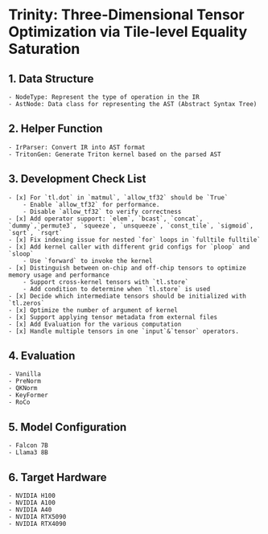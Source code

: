 # Trinity: Three-Dimensional Tensor Optimization via Tile-level Equality Saturation

## 1. Data Structure
    - NodeType: Represent the type of operation in the IR
    - AstNode: Data class for representing the AST (Abstract Syntax Tree)
## 2. Helper Function
    - IrParser: Convert IR into AST format
    - TritonGen: Generate Triton kernel based on the parsed AST
## 3. Development Check List
    - [x] For `tl.dot` in `matmul`, `allow_tf32` should be `True`  
        - Enable `allow_tf32` for performance. 
        - Disable `allow_tf32` to verify correctness
    - [x] Add operator support: `elem`, `bcast`, `concat`, `dummy`,`permute3`, `squeeze`, `unsqueeze`, `const_tile`, `sigmoid`, `sqrt`, `rsqrt`
    - [x] Fix indexing issue for nested `for` loops in `fulltile fulltile`  
    - [x] Add kernel caller with different grid configs for `ploop` and `sloop`  
        - Use `forward` to invoke the kernel
    - [x] Distinguish between on-chip and off-chip tensors to optimize memory usage and performance
        - Support cross-kernel tensors with `tl.store`  
        - Add condition to determine when `tl.store` is used
    - [x] Decide which intermediate tensors should be initialized with `tl.zeros`  
    - [x] Optimize the number of argument of kernel   
    - [x] Support applying tensor metadata from external files
    - [x] Add Evaluation for the various computation  
    - [x] Handle multiple tensors in one `input`&`tensor` operators.
## 4. Evaluation
    - Vanilla
    - PreNorm
    - QKNorm
    - KeyFormer
    - RoCo
## 5. Model Configuration
    - Falcon 7B
    - Llama3 8B
## 6. Target Hardware
    - NVIDIA H100
    - NVIDIA A100
    - NVIDIA A40
    - NVIDIA RTX5090
    - NVIDIA RTX4090